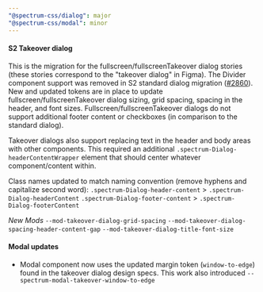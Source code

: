 ```yaml
---
"@spectrum-css/dialog": major
"@spectrum-css/modal": minor
---
```


#### S2 Takeover dialog

This is the migration for the fullscreen/fullscreenTakeover dialog stories (these stories correspond to the "takeover dialog" in Figma). The Divider component support was removed in S2 standard dialog migration ([#2860](https://github.com/adobe/spectrum-css/pull/2860)). New and updated tokens are in place to update fullscreen/fullscreenTakeover dialog sizing, grid spacing, spacing in the header, and font sizes. Fullscreen/fullscreenTakeover dialogs do not support additional footer content or checkboxes (in comparison to the standard dialog).

Takeover dialogs also support replacing text in the header and body areas with other components. This required an additional `.spectrum-Dialog-headerContentWrapper` element that should center whatever component/content within.

Class names updated to match naming convention (remove hyphens and capitalize second word):
`.spectrum-Dialog-header-content` > `.spectrum-Dialog-headerContent`
`.spectrum-Dialog-footer-content` > `.spectrum-Dialog-footerContent`

_New Mods_
`--mod-takeover-dialog-grid-spacing`
`--mod-takeover-dialog-spacing-header-content-gap`
`--mod-takeover-dialog-title-font-size`

#### Modal updates

- Modal component now uses the updated margin token (`window-to-edge`) found in the takeover dialog design specs. This work also introduced `--spectrum-modal-takeover-window-to-edge`
